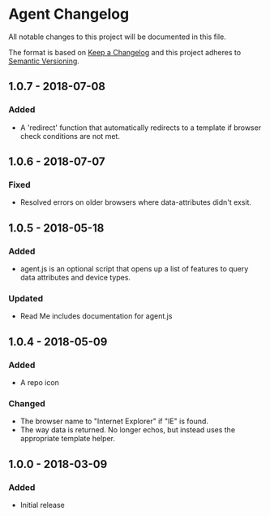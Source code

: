 # Agent Changelog

All notable changes to this project will be documented in this file.

The format is based on [Keep a Changelog](http://keepachangelog.com/) and this project adheres to [Semantic Versioning](http://semver.org/).

## 1.0.7 - 2018-07-08
### Added
-  A 'redirect' function that automatically redirects to a template if browser check conditions are not met.

## 1.0.6 - 2018-07-07
### Fixed
- Resolved errors on older browsers where data-attributes didn't exsit.

## 1.0.5 - 2018-05-18
### Added
- agent.js is an optional script that opens up a list of features to query data attributes and device types.

### Updated
- Read Me includes documentation for agent.js

## 1.0.4 - 2018-05-09
### Added
- A repo icon

### Changed
- The browser name to "Internet Explorer" if "IE" is found.
- The way data is returned. No longer echos, but instead uses the appropriate template helper.

## 1.0.0 - 2018-03-09
### Added
- Initial release
